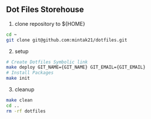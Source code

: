 ## Dot Files Storehouse
1. clone repository to ${HOME}

```sh
cd ~
git clone git@github.com:mintak21/dotfiles.git
```

2. setup

```sh
# Create Dotfiles Symbolic link
make deploy GIT_NAME={GIT_NAME} GIT_EMAIL={GIT_EMAIL}
# Install Packages
make init
```

3. cleanup

```sh
make clean
cd ..
rm -rf dotfiles
```
